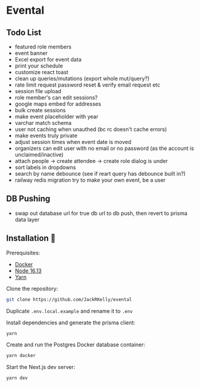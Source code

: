 # Evental

## Todo List
- featured role members
- event banner
- Excel export for event data
- print your schedule
- customize react toast
- clean up queries/mutations (export whole mut/query?)
- rate limit request password reset & verify email request etc
- session file upload
- role member's can edit sessions?
- google maps embed for addresses
- bulk create sessions
- make event placeholder with year
- varchar match schema
- user not caching when unauthed (bc rc doesn't cache errors)
- make events truly private
- adjust session times when event date is moved
- organizers can edit user with no email or no password (as the account is unclaimed/inactive)
- attach people -> create attendee -> create role dialog is under
- sort labels in dropdowns
- search by name debounce (see if reart query has debounce built in?)
- railway redis migration
try to make your own event, be a user

## DB Pushing

- swap out database url for true db url to db push, then revert to prisma data layer

## Installation 💾

Prerequisites:

- [Docker](https://www.docker.com/products/docker-desktop/)
- [Node 16.13](https://nodejs.org/ko/blog/release/v16.13.0/)
- [Yarn](https://classic.yarnpkg.com/lang/en/docs/install/#windows-stable)

Clone the repository:

```bash
git clone https://github.com/JackRKelly/evental
```

Duplicate `.env.local.example` and rename it to `.env`

Install dependencies and generate the prisma client:

```bash
yarn
```

Create and run the Postgres Docker database container:

```bash
yarn docker
```

Start the Next.js dev server:

```bash
yarn dev
```
